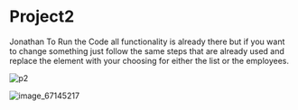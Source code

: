 # Project2

Jonathan
To Run the Code all functionality is already there but if you want to change something just follow the same steps that are already used and replace the element with your choosing for either the list or the employees.

![p2](https://user-images.githubusercontent.com/98501321/222922015-5de2dcb2-c4e4-48b0-a969-ec51df6180fb.jpg)


![image_67145217](https://user-images.githubusercontent.com/98501321/222922068-0b45e4c9-6225-4753-af15-a1ceb6ba8d85.JPG)
